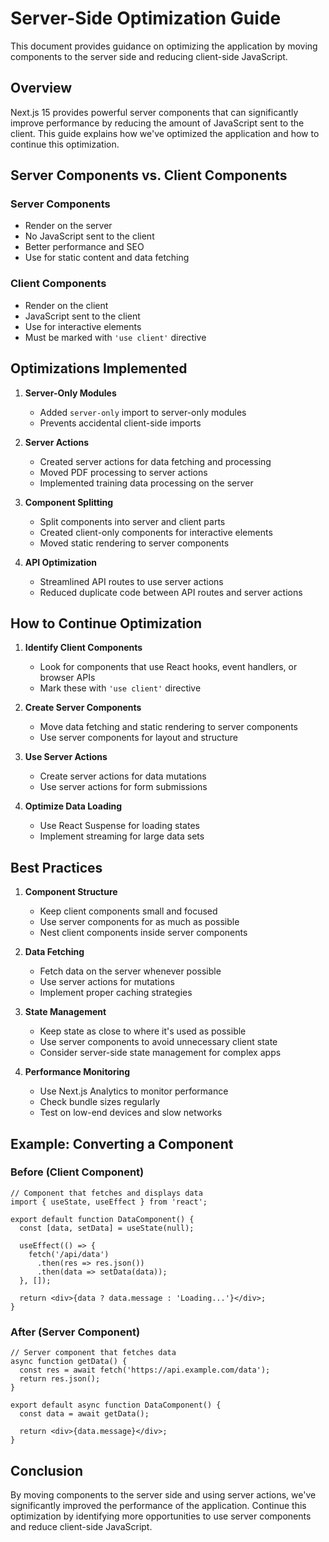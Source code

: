 # Server-Side Optimization Guide

This document provides guidance on optimizing the application by moving components to the server side and reducing client-side JavaScript.

## Overview

Next.js 15 provides powerful server components that can significantly improve performance by reducing the amount of JavaScript sent to the client. This guide explains how we've optimized the application and how to continue this optimization.

## Server Components vs. Client Components

### Server Components
- Render on the server
- No JavaScript sent to the client
- Better performance and SEO
- Use for static content and data fetching

### Client Components
- Render on the client
- JavaScript sent to the client
- Use for interactive elements
- Must be marked with `'use client'` directive

## Optimizations Implemented

1. **Server-Only Modules**
   - Added `server-only` import to server-only modules
   - Prevents accidental client-side imports

2. **Server Actions**
   - Created server actions for data fetching and processing
   - Moved PDF processing to server actions
   - Implemented training data processing on the server

3. **Component Splitting**
   - Split components into server and client parts
   - Created client-only components for interactive elements
   - Moved static rendering to server components

4. **API Optimization**
   - Streamlined API routes to use server actions
   - Reduced duplicate code between API routes and server actions

## How to Continue Optimization

1. **Identify Client Components**
   - Look for components that use React hooks, event handlers, or browser APIs
   - Mark these with `'use client'` directive

2. **Create Server Components**
   - Move data fetching and static rendering to server components
   - Use server components for layout and structure

3. **Use Server Actions**
   - Create server actions for data mutations
   - Use server actions for form submissions

4. **Optimize Data Loading**
   - Use React Suspense for loading states
   - Implement streaming for large data sets

## Best Practices

1. **Component Structure**
   - Keep client components small and focused
   - Use server components for as much as possible
   - Nest client components inside server components

2. **Data Fetching**
   - Fetch data on the server whenever possible
   - Use server actions for mutations
   - Implement proper caching strategies

3. **State Management**
   - Keep state as close to where it's used as possible
   - Use server components to avoid unnecessary client state
   - Consider server-side state management for complex apps

4. **Performance Monitoring**
   - Use Next.js Analytics to monitor performance
   - Check bundle sizes regularly
   - Test on low-end devices and slow networks

## Example: Converting a Component

### Before (Client Component)
```tsx
// Component that fetches and displays data
import { useState, useEffect } from 'react';

export default function DataComponent() {
  const [data, setData] = useState(null);
  
  useEffect(() => {
    fetch('/api/data')
      .then(res => res.json())
      .then(data => setData(data));
  }, []);
  
  return <div>{data ? data.message : 'Loading...'}</div>;
}
```

### After (Server Component)
```tsx
// Server component that fetches data
async function getData() {
  const res = await fetch('https://api.example.com/data');
  return res.json();
}

export default async function DataComponent() {
  const data = await getData();
  
  return <div>{data.message}</div>;
}
```

## Conclusion

By moving components to the server side and using server actions, we've significantly improved the performance of the application. Continue this optimization by identifying more opportunities to use server components and reduce client-side JavaScript.
